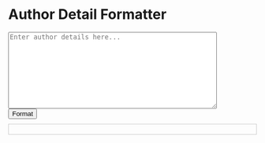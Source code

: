 <!DOCTYPE html>
<html>
<head>
  <title>Author Detail Formatter</title>
  <style>
    #output-div {
      border: 1px solid #ccc;
      padding: 10px;
      margin-top: 10px;
    }
    table {
      width: 100%;
      border-collapse: collapse;
      margin-top: 10px;
    }
    table, th, td {
      border: 1px solid black;
      padding: 8px;
      text-align: left;
    }
    th {
      background-color: #f2f2f2;
    }
  </style>
</head>
<body>
  <h1>Author Detail Formatter</h1>
  <textarea id="input-textarea" rows="10" cols="50" placeholder="Enter author details here..."></textarea>
  <br>
  <button onclick="formatAuthorDetails()">Format</button>
  <div id="output-div"></div>

  <script>
    function formatAuthorDetails() {
      const inputTextarea = document.getElementById('input-textarea');
      const outputDiv = document.getElementById('output-div');
    
      const inputText = inputTextarea.value.trim(); // Trim input to avoid extra spaces
    
      if (!inputText) {
        outputDiv.innerHTML = "<p style='color: red;'>Please enter some author details.</p>";
        return;
      }
    
      // Split the input text into individual author details
      const authorDetails = inputText.split(/\n\s*\n/); // Split by empty lines with optional spaces
    
      let output = "";
      for (const detail of authorDetails) {
        // Process each author detail
        try {
          const formattedDetail = processAuthorDetail(detail);
          output += formattedDetail + "<br>";
        } catch (error) {
          output += `<p style="color: red;">Error processing detail: ${error.message}</p><br>`;
        }
      }
    
      function processAuthorDetail(detail) {
        // Regular expressions to extract fields
        const nameRegex = /^(.*?)\s/;
        const scopusIdRegex = /https:\/\/www.scopus\.com\/authid\/detail\.uri\?authorId=(\d+)/;
        const affiliationRegex = /(?:Energy School|Key Laboratory of Western Mines and Hazards Prevention).*?\bXi'an\b.*?(\d{6})/;
        const emailRegex = /\b\S+@\S+\.\S+\b/;
    
        // Parse the detail and extract fields
        const nameMatch = detail.match(nameRegex);
        const scopusIdMatch = detail.match(scopusIdRegex);
        const affiliationMatches = detail.matchAll(affiliationRegex);
        const emailMatch = detail.match(emailRegex);
    
        // Check if required fields are present and handle errors
        if (!nameMatch) throw new Error("Name not found.");
        if (!scopusIdMatch) throw new Error("Scopus ID not found.");
        if (!emailMatch) throw new Error("Email not found.");
    
        // Create a formatted output string
        let formattedDetail = "<table>\n";
        formattedDetail += "<tr><th>Field</th><th>Value</th></tr>\n";
        formattedDetail += `<tr><td>Name</td><td>${nameMatch[1]}</td></tr>\n`;
        formattedDetail += `<tr><td>Scopus ID URL</td><td><a href="${scopusIdMatch[0]}">${scopusIdMatch[0]}</a></td></tr>\n`;
    
        let affiliationFound = false;
        for (const affiliationMatch of affiliationMatches) {
          formattedDetail += `<tr><td>Affiliation</td><td>${affiliationMatch[0]}</td></tr>\n`;
          affiliationFound = true;
        }
        if (!affiliationFound) {
          formattedDetail += "<tr><td>Affiliation</td><td>Affiliation not found</td></tr>\n";
        }
    
        formattedDetail += `<tr><td>Email</td><td>${emailMatch[0]}</td></tr>\n`;
        formattedDetail += "</table>";
    
        return formattedDetail;
      }
    
      // Update the output div with the result
      outputDiv.innerHTML = output;
    }
  </script>
</body>
</html>
